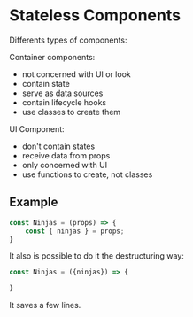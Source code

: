 # Stateless Components

Differents types of components:

Container components:

* not concerned with UI or look
* contain state
* serve as data sources
* contain lifecycle hooks
* use classes to create them

UI Component:

* don't contain states
* receive data from props
* only concerned with UI
* use functions to create, not classes

## Example

```js
const Ninjas = (props) => {
    const { ninjas } = props;
}
```

It also is possible to do it the destructuring way:

```js
const Ninjas = ({ninjas}) => {

}
```

It saves a few lines.
